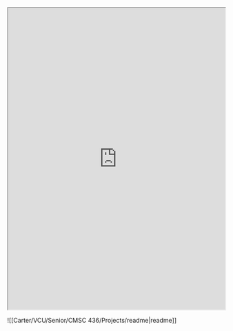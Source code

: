 
<iframe src="https://github.com/cartaR02/ArtificalIntelligence" width = 100% height= 700vh zoom=20%></iframe>

![[Carter/VCU/Senior/CMSC 436/Projects/readme|readme]]